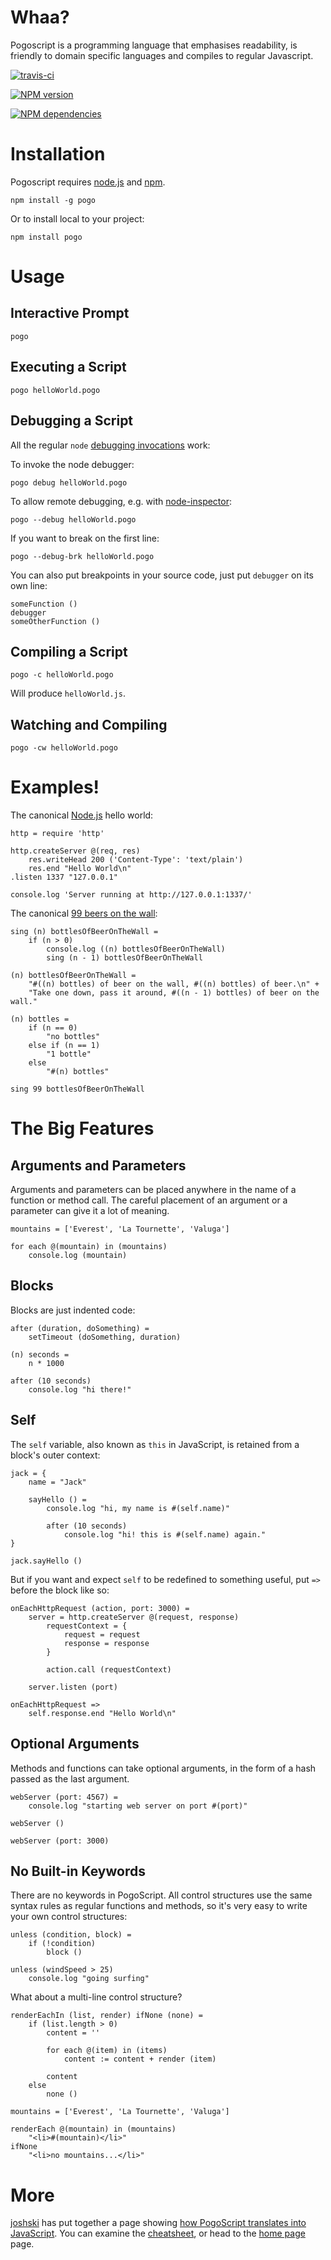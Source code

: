 # Whaa?

Pogoscript is a programming language that emphasises readability, is friendly to domain specific languages and compiles to regular Javascript.

[![travis-ci](https://secure.travis-ci.org/featurist/pogoscript.png?branch=master)](https://travis-ci.org/featurist/pogoscript)

[![NPM version](https://badge.fury.io/js/pogo.png)](http://badge.fury.io/js/pogo)

[![NPM dependencies](https://david-dm.org/featurist/pogoscript.png)](https://david-dm.org/featurist/pogoscript)

# Installation

Pogoscript requires [node.js](http://nodejs.org/) and [npm](http://npmjs.org/).

    npm install -g pogo

Or to install local to your project:

    npm install pogo

# Usage

## Interactive Prompt

    pogo

## Executing a Script

    pogo helloWorld.pogo

## Debugging a Script

All the regular `node` [debugging invocations](http://nodejs.org/api/debugger.html) work:

To invoke the node debugger:

	pogo debug helloWorld.pogo

To allow remote debugging, e.g. with [node-inspector](https://github.com/dannycoates/node-inspector):

	pogo --debug helloWorld.pogo

If you want to break on the first line:

	pogo --debug-brk helloWorld.pogo

You can also put breakpoints in your source code, just put `debugger` on its own line:

	someFunction ()
	debugger
	someOtherFunction ()

## Compiling a Script

    pogo -c helloWorld.pogo

Will produce `helloWorld.js`.

## Watching and Compiling

    pogo -cw helloWorld.pogo

# Examples!

The canonical [Node.js](http://nodejs.org/) hello world:

    http = require 'http'

    http.createServer @(req, res)
        res.writeHead 200 ('Content-Type': 'text/plain')
        res.end "Hello World\n"
    .listen 1337 "127.0.0.1"

    console.log 'Server running at http://127.0.0.1:1337/'

The canonical [99 beers on the wall](http://99-bottles-of-beer.net/):

    sing (n) bottlesOfBeerOnTheWall =
        if (n > 0)
            console.log ((n) bottlesOfBeerOnTheWall)
            sing (n - 1) bottlesOfBeerOnTheWall

    (n) bottlesOfBeerOnTheWall =
        "#((n) bottles) of beer on the wall, #((n) bottles) of beer.\n" +
        "Take one down, pass it around, #((n - 1) bottles) of beer on the wall."

    (n) bottles =
        if (n == 0)
            "no bottles"
        else if (n == 1)
            "1 bottle"
        else
            "#(n) bottles"

    sing 99 bottlesOfBeerOnTheWall

# The Big Features

## Arguments and Parameters

Arguments and parameters can be placed anywhere in the name of a function or method call. The careful placement of an argument or a parameter can give it a lot of meaning.

    mountains = ['Everest', 'La Tournette', 'Valuga']

    for each @(mountain) in (mountains)
        console.log (mountain)

## Blocks

Blocks are just indented code:

    after (duration, doSomething) =
        setTimeout (doSomething, duration)
    
    (n) seconds =
        n * 1000
    
    after (10 seconds)
        console.log "hi there!"

## Self

The `self` variable, also known as `this` in JavaScript, is retained from a block's outer context:

    jack = {
        name = "Jack"
        
        sayHello () =
            console.log "hi, my name is #(self.name)"
            
            after (10 seconds)
                console.log "hi! this is #(self.name) again."
    }
    
    jack.sayHello ()

But if you want and expect `self` to be redefined to something useful, put `=>` before the block like so:

    onEachHttpRequest (action, port: 3000) =
        server = http.createServer @(request, response)
            requestContext = {
                request = request
                response = response
            }
            
            action.call (requestContext)
            
        server.listen (port)
    
    onEachHttpRequest =>
        self.response.end "Hello World\n"

## Optional Arguments

Methods and functions can take optional arguments, in the form of a hash passed as the last argument.

    webServer (port: 4567) =
        console.log "starting web server on port #(port)"
    
    webServer ()
    
    webServer (port: 3000)

## No Built-in Keywords

There are no keywords in PogoScript. All control structures use the same syntax rules as regular functions and methods, so it's very easy to write your own control structures:

    unless (condition, block) =
        if (!condition)
            block ()
    
    unless (windSpeed > 25)
        console.log "going surfing"

What about a multi-line control structure?

    renderEachIn (list, render) ifNone (none) =
        if (list.length > 0)
            content = ''

            for each @(item) in (items)
                content := content + render (item)

            content
        else
            none ()

    mountains = ['Everest', 'La Tournette', 'Valuga']

    renderEach @(mountain) in (mountains)
        "<li>#(mountain)</li>"
    ifNone
        "<li>no mountains...</li>"


# More

[joshski](http://github.com/joshski) has put together a page showing [how PogoScript translates into JavaScript](http://featurist.github.com/pogo-examples). You can examine the [cheatsheet](http://pogoscript.org/cheatsheet.html), or head to the [home page](http://pogoscript.org/) page.
